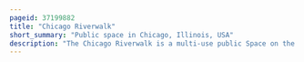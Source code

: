 ```yaml
---
pageid: 37199882
title: "Chicago Riverwalk"
short_summary: "Public space in Chicago, Illinois, USA"
description: "The Chicago Riverwalk is a multi-use public Space on the south Bank of the main Branch of Chicago River in Chicago the Path extends from Lake Michigan and dusable Lake shore drive Westward to lake Street. The Chicago Riverwalk contains Restaurants, Bars, Cafes, small Parks, Boat and Kayak Rentals, a Vietnam War Memorial, and other Amenities."
---
```

